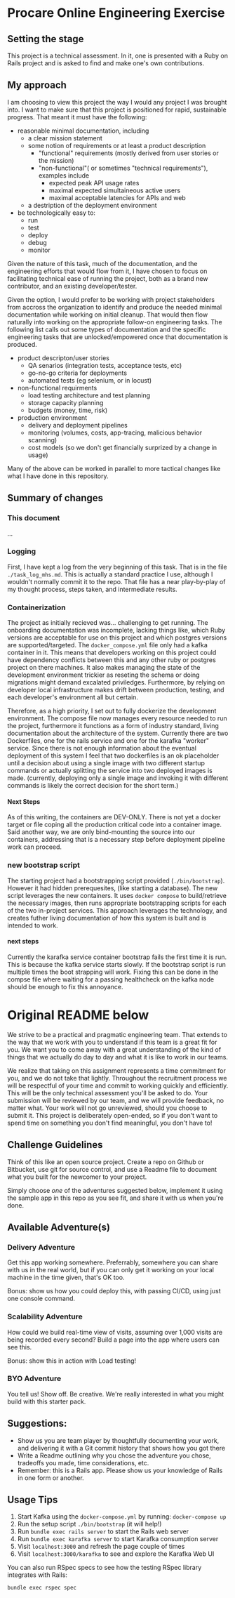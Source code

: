 # Procare Online Engineering Exercise
## Setting the stage
This project is a technical assessment. In it, one is presented with a Ruby on Rails project and is asked to find and make one's own contributions.

## My approach
I am choosing to view this project the way I would any project I was brought into. I want to make sure that this project is positioned for rapid, sustainable progress. That meant it must have the following:
* reasonable minimal documentation, including
   * a clear mission statement
   * some notion of requirements or at least a product description
     * "functional" requirements (mostly derived from user stories or the mission)
     * "non-functional"( or sometimes "technical requirements"), examples include
       * expected peak API usage rates
       * maximal expected simultaineous active users
       * maximal acceptable latencies for APIs and web
    * a destription of the deployment environment
* be technologically easy to:
   * run
   * test
   * deploy
   * debug
   * monitor

Given the nature of this task, much of the documentation, and the engineering efforts that would flow from it, I have chosen to focus on facilitating technical ease of running the project, both as a brand new contributor, and an existing developer/tester.

Given the option, I would prefer to be working with project stakeholders from accross the organization to identify and produce the needed minimal documentation while working on initial cleanup. That would then flow naturally into working on the appropriate follow-on engineering tasks. The following list calls out some types of documentation and the specific engineering tasks that are unlocked/empowered once that documentation is produced.

* product descripton/user stories
  * QA senarios (integration tests, acceptance tests, etc)
  * go-no-go criteria for deployments
  * automated tests (eg selenium, or in locust)
* non-functional requirments
  * load testing architecture and test planning
  * storage capacity planning
  * budgets (money, time, risk)
* production environment
  * delivery and deployment pipelines
  * monitoring (volumes, costs, app-tracing, malicious behavior scanning)
  * cost models (so we don't get financially surprized by a change in usage)

Many of the above can be worked in parallel to more tactical changes like what I have done in this repository.

## Summary of changes
### This document
...

### Logging
First, I have kept a log from the very beginning of this task. That is in the file `./task_log_mhs.md`. This is actually a standard practice I use, although I wouldn't normally commit it to the repo. That file has a near play-by-play of my thought process, steps taken, and intermediate results. 

### Containerization
The project as initially recieved was... challenging to get running. The onboarding documentation was incomplete, lacking things like, which Ruby versions are acceptable for use on this project and which postgres versions are supported/targeted. The `docker_compose.yml` file only had a kafka container in it. This means that developers working on this project could have dependency conflicts between this and any other ruby or postgres project on there machines. It also makes managing the state of the development environment trickier as reseting the schema or doing migrations might demand excalated priviledges. Furthermore, by relying on developer local infrastructure makes drift between production, testing, and each developer's environment all but certain. 

Therefore, as a high priority, I set out to fully dockerize the development environment. The compose file now manages every resource needed to run the project, furthermore it functions as a form of industry standard, living documentation about the architecture of the system. Currently there are two Dockerfiles, one for the rails service and one for the karafka "worker" service. Since there is not enough information about the eventual deployment of this system I feel that two dockerfiles is an ok placeholder until a decision about using a single image with two different startup commands or actually splitting the service into two deployed images is made. (currently, deploying only a single image and invoking it with different commands is likely the correct decision for the short term.)

#### Next Steps
As of this writing, the containers are DEV-ONLY. There is not yet a docker target or file coping all the production critical code into a container image. Said another way, we are only bind-mounting the source into our containers, addressing that is a necessary step before deployment pipeline work can proceed.

### new bootstrap script
The starting project had a bootstrapping script provided (`./bin/bootstrap`). However it had hidden prerequesites, (like starting a database). The new script leverages the new containers. It uses `docker compose` to build/retrieve the necessary images, then runs appropriate bootstrapping scripts for each of the two in-project services. This approach leverages the technology, and creates futher living documentation of how this system is built and is intended to work.

#### next steps
Currently the karafka service container bootstrap fails the first time it is run. This is because the kafka service starts slowly. If the bootstrap script is run multiple times the boot strapping will work. Fixing this can be done in the compse file where waiting for a passing healthcheck on the kafka node should be enough to fix this annoyance.

# Original README below

We strive to be a practical and pragmatic engineering team. That extends to the way that we work with you to understand if this team is a great fit for you. We want you to come away with a great understanding of the kind of things that we actually do day to day and what it is like to work in our teams.

We realize that taking on this assignment represents a time commitment for you, and we do not take that lightly. Throughout the recruitment process we will be respectful of your time and commit to working quickly and efficiently. This will be the only technical assessment you'll be asked to do. Your submission will be reviewed by our team, and we will provide feedback, no matter what. Your work will not go unreviewed, should you choose to submit it. This project is deliberately open-ended, so if you don't want to spend time on something you don't find meaningful, you don't have to!


## Challenge Guidelines

Think of this like an open source project. Create a repo on Github or Bitbucket, use git for source control, and use a Readme file to document what you built for the newcomer to your project.

Simply choose *one* of the adventures suggested below, implement it using the sample app in this repo as you see fit, and share it with us when you're done. 


## Available Adventure(s)

### Delivery Adventure
Get this app working somewhere. Preferrably, somewhere you can share with us in the real world, but if you can only get it working on your local machine in the time given, that's OK too.

Bonus: show us how you could deploy this, with passing CI/CD, using just one console command.


### Scalability Adventure
How could we build real-time view of visits, assuming over 1,000 visits are being recorded every second? Build a page into the app where users can see this.

Bonus: show this in action with Load testing!


### BYO Adventure
You tell us! Show off. Be creative. We're really interested in what you might build with this starter pack.


## Suggestions:

 - Show us you are team player by thoughtfully documenting your work, and delivering it with a Git commit history that shows how you got there
 - Write a Readme outlining why you chose the adventure you chose, tradeoffs you made, time considerations, etc.
 - Remember: this is a Rails app. Please show us your knowledge of Rails in one form or another.


## Usage Tips

1. Start Kafka using the `docker-compose.yml` by running: `docker-compose up`
2. Run the setup script `./bin/bootstrap` (it will help!)
3. Run `bundle exec rails server` to start the Rails web server
4. Run `bundle exec karafka server` to start Karafka consumption server
5. Visit `localhost:3000` and refresh the page couple of times
6. Visit `localhost:3000/karafka` to see and explore the Karafka Web UI

You can also run RSpec specs to see how the testing RSpec library integrates with Rails:

```
bundle exec rspec spec
```
